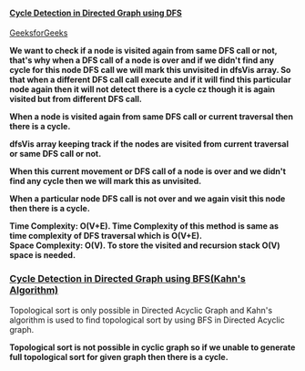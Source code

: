 #### [Cycle Detection in Directed Graph using DFS](https://www.youtube.com/watch?v=uzVUw90ZFIg&list=PLgUwDviBIf0rGEWe64KWas0Nryn7SCRWw&index=12)   
[GeeksforGeeks](https://www.geeksforgeeks.org/detect-cycle-in-a-graph/)     

**We want to check if a node is visited again from same DFS call or not, that's why when a DFS call of a node is over and if we didn't find any cycle for this node
DFS call we will mark this unvisited in dfsVis array. So that when a different DFS call call execute and if it will find this particular node again then it will not 
detect there is a cycle cz though it is again visited but from different DFS call.** 
 
 **When a node is visited again from same DFS call or current traversal then there is a cycle.**  
 
 **dfsVis array keeping track if the nodes are visited from current traversal or same DFS call or not.**    
 
 **When this current movement or DFS call of a node is over and we didn't find any cycle then we will mark this as unvisited.**  
 
 **When a particular node DFS call is not over and we again visit this node then there is a cycle.**
 
 **Time Complexity: O(V+E). Time Complexity of this method is same as time complexity of DFS traversal which is O(V+E).**   
 **Space Complexity: O(V). To store the visited and recursion stack O(V) space is needed.**
 
 ### [Cycle Detection in Directed Graph using BFS(Kahn's Algorithm)](https://www.youtube.com/watch?v=V6GxfKDyLBM&list=PLgUwDviBIf0rGEWe64KWas0Nryn7SCRWw&index=15)    
 
 Topological sort is only possible in Directed Acyclic Graph and Kahn's algorithm is used to find topological sort by using BFS in Directed Acyclic graph.   
 
 **Topological sort is not possible in cyclic graph so if we unable to generate full topological sort for given graph then there is a cycle.**  
